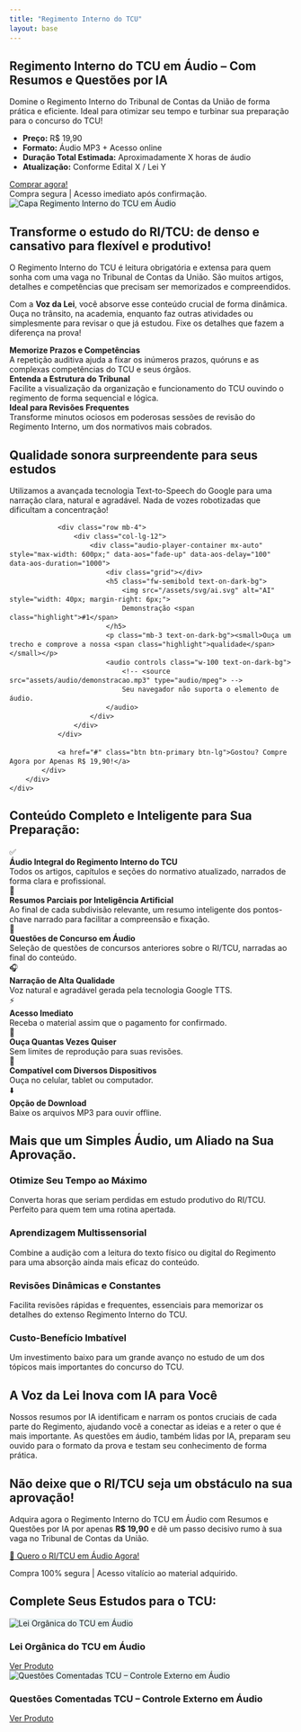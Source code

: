 ```yaml
---
title: "Regimento Interno do TCU"
layout: base
---
```


<!-- Hero Section -->
<section class="py-5 bg-light">
    <div class="container">
        <div class="row align-items-center flex-column-reverse flex-lg-row">
            <div class="col-lg-6 mt-4 mt-lg-0">
                <h1 class="fw-bold fs-2 mb-3">Regimento Interno do TCU em Áudio – <span class="highlight">Com Resumos e Questões por IA</span></h1>
                <p class="lead mb-3">Domine o Regimento Interno do Tribunal de Contas da União de forma prática e eficiente. Ideal para otimizar seu tempo e turbinar sua preparação para o concurso do TCU!</p>
                <ul class="list-unstyled mb-3">
                    <li><i class="bi bi-tag-fill me-2 text-primary"></i><strong>Preço:</strong> <span class="fs-4 fw-bold text-success">R$ 19,90</span></li>
                    <li><i class="bi bi-music-note-beamed me-2 text-primary"></i><strong>Formato:</strong> Áudio MP3 + Acesso online</li>
                    <li><i class="bi bi-clock-history me-2 text-primary"></i><strong>Duração Total Estimada:</strong> Aproximadamente X horas de áudio</li>
                    <li><i class="bi bi-shield-check me-2 text-primary"></i><strong>Atualização:</strong> Conforme Edital X / Lei Y</li>
                </ul>
                <a href="#" class="btn btn-primary btn-lg px-4 mb-2">Comprar agora!</a>
                <div class="small text-muted">Compra segura | Acesso imediato após confirmação.</div>
            </div>
            <div class="col-lg-6 text-center">
                <img src="/assets/img/capa-regimento-tcu-audio.png" alt="Capa Regimento Interno do TCU em Áudio" class="img-fluid rounded shadow" style="max-height: 340px; object-fit: cover; background: #e9f3f4;">
            </div>
        </div>
    </div>
</section>

<!-- Por que Essencial Section -->
<section class="py-5">
    <div class="container">
        <div class="row align-items-center my-auto justify-content-between">
            <div class="col-lg-6 mb-4 mb-lg-0">
                <h2 class="fw-bold mb-3">Transforme o estudo do RI/TCU: de denso e cansativo para <span class="highlight">flexível e produtivo!</span></h2>
                <p>O Regimento Interno do TCU é leitura obrigatória e extensa para quem sonha com uma vaga no Tribunal de Contas da União. São muitos artigos, detalhes e competências que precisam ser memorizados e compreendidos.</p>
                <p>Com a <strong>Voz da Lei</strong>, você absorve esse conteúdo crucial de forma dinâmica. Ouça no trânsito, na academia, enquanto faz outras atividades ou simplesmente para revisar o que já estudou. Fixe os detalhes que fazem a diferença na prova!</p>
            </div>
            <div class="col-lg-5">
                <div class="row mb-5">
                    <div class="col-12">
                        <div class="d-flex align-items-center">
                            <i class="bi bi-journal-check display-6 text-primary me-3"></i>
                            <div>
                                <strong>Memorize Prazos e Competências</strong>
                                <div class="small">A repetição auditiva ajuda a fixar os inúmeros prazos, quóruns e as complexas competências do TCU e seus órgãos.</div>
                            </div>
                        </div>
                    </div>
                </div>
                <div class="row mb-5">
                    <div class="col-12">
                        <div class="d-flex align-items-center">
                            <i class="bi bi-diagram-3-fill display-6 text-primary me-3"></i>
                            <div>
                                <strong>Entenda a Estrutura do Tribunal</strong>
                                <div class="small">Facilite a visualização da organização e funcionamento do TCU ouvindo o regimento de forma sequencial e lógica.</div>
                            </div>
                        </div>
                    </div>
                </div>
                <div class="row">
                    <div class="col-12">
                        <div class="d-flex align-items-center">
                            <i class="bi bi-repeat display-6 text-primary me-3"></i>
                            <div>
                                <strong>Ideal para Revisões Frequentes</strong>
                                <div class="small">Transforme minutos ociosos em poderosas sessões de revisão do Regimento Interno, um dos normativos mais cobrados.</div>
                            </div>
                        </div>
                    </div>
                </div>
            </div>
        </div>
    </div>
</section>

<!-- Amostra de Áudio Section -->
<section class="py-5 bg-light">
    <div class="container">
        <div class="row justify-content-center">
            <div class="col-lg-8 text-center">
                <h2 class="fw-bold mb-3">Qualidade sonora <span class="highlight">surpreendente</span> para seus estudos</h2>
                <p class="mb-4">Utilizamos a avançada tecnologia Text-to-Speech do Google para uma narração clara, natural e agradável. Nada de vozes robotizadas que dificultam a concentração!</p>

                <div class="row mb-4">
                    <div class="col-lg-12">
                        <div class="audio-player-container mx-auto" style="max-width: 600px;" data-aos="fade-up" data-aos-delay="100" data-aos-duration="1000">
                            <div class="grid"></div>
                            <h5 class="fw-semibold text-on-dark-bg">
                                <img src="/assets/svg/ai.svg" alt="AI" style="width: 40px; margin-right: 6px;">
                                Demonstração <span class="highlight">#1</span>
                            </h5>
                            <p class="mb-3 text-on-dark-bg"><small>Ouça um trecho e comprove a nossa <span class="highlight">qualidade</span></small></p>
                            <audio controls class="w-100 text-on-dark-bg">
                                <!-- <source src="assets/audio/demonstracao.mp3" type="audio/mpeg"> -->
                                Seu navegador não suporta o elemento de áudio.
                            </audio>
                        </div>
                    </div>
                </div>
                
                <a href="#" class="btn btn-primary btn-lg">Gostou? Compre Agora por Apenas R$ 19,90!</a>
            </div>
        </div>
    </div>
</section>

<!-- O que Você Leva Section -->
<section class="py-5">
    <div class="container">
        <h2 class="fw-bold mb-4 text-center">Conteúdo Completo e Inteligente para Sua Preparação:</h2>
        <div class="row g-4 justify-content-center">
            <div class="col-md-6 col-lg-4">
                <div class="d-flex align-items-start">
                    <span class="me-3 fs-3 text-success">✅</span>
                    <div>
                        <strong>Áudio Integral do Regimento Interno do TCU</strong>
                        <div class="small">Todos os artigos, capítulos e seções do normativo atualizado, narrados de forma clara e profissional.</div>
                    </div>
                </div>
            </div>
            <div class="col-md-6 col-lg-4">
                <div class="d-flex align-items-start">
                    <span class="me-3 fs-3">🧠</span>
                    <div>
                        <strong>Resumos Parciais por Inteligência Artificial</strong>
                        <div class="small">Ao final de cada subdivisão relevante, um resumo inteligente dos pontos-chave narrado para facilitar a compreensão e fixação.</div>
                    </div>
                </div>
            </div>
            <div class="col-md-6 col-lg-4">
                <div class="d-flex align-items-start">
                    <span class="me-3 fs-3">🎯</span>
                    <div>
                        <strong>Questões de Concurso em Áudio</strong>
                        <div class="small">Seleção de questões de concursos anteriores sobre o RI/TCU, narradas ao final do conteúdo.</div>
                    </div>
                </div>
            </div>
            <div class="col-md-6 col-lg-4">
                <div class="d-flex align-items-start">
                    <span class="me-3 fs-3">🎧</span>
                    <div>
                        <strong>Narração de Alta Qualidade</strong>
                        <div class="small">Voz natural e agradável gerada pela tecnologia Google TTS.</div>
                    </div>
                </div>
            </div>
            <div class="col-md-6 col-lg-4">
                <div class="d-flex align-items-start">
                    <span class="me-3 fs-3 text-primary">⚡</span>
                    <div>
                        <strong>Acesso Imediato</strong>
                        <div class="small">Receba o material assim que o pagamento for confirmado.</div>
                    </div>
                </div>
            </div>
            <div class="col-md-6 col-lg-4">
                <div class="d-flex align-items-start">
                    <span class="me-3 fs-3 text-primary">🔄</span>
                    <div>
                        <strong>Ouça Quantas Vezes Quiser</strong>
                        <div class="small">Sem limites de reprodução para suas revisões.</div>
                    </div>
                </div>
            </div>
            <div class="col-md-6 col-lg-4">
                <div class="d-flex align-items-start">
                    <span class="me-3 fs-3">📱</span>
                    <div>
                        <strong>Compatível com Diversos Dispositivos</strong>
                        <div class="small">Ouça no celular, tablet ou computador.</div>
                    </div>
                </div>
            </div>
            <div class="col-md-6 col-lg-4">
                <div class="d-flex align-items-start">
                    <span class="me-3 fs-3">⬇️</span>
                    <div>
                        <strong>Opção de Download</strong>
                        <div class="small">Baixe os arquivos MP3 para ouvir offline.</div>
                    </div>
                </div>
            </div>
        </div>
    </div>
</section>

<!-- Potencialize Seus Estudos Section -->
<section class="py-5 bg-light">
    <div class="container">
        <h2 class="fw-bold mb-4 text-center">Mais que um Simples Áudio, um Aliado na Sua Aprovação.</h2>
        <div class="row g-4">
            <div class="col-md-6 col-lg-3">
                <div class="card h-100 shadow-sm border-0">
                    <div class="card-body text-center">
                        <h3 class="fs-5 fw-semibold mb-2">Otimize Seu Tempo ao Máximo</h3>
                        <p class="small">Converta horas que seriam perdidas em estudo produtivo do RI/TCU. Perfeito para quem tem uma rotina apertada.</p>
                    </div>
                </div>
            </div>
            <div class="col-md-6 col-lg-3">
                <div class="card h-100 shadow-sm border-0">
                    <div class="card-body text-center">
                        <h3 class="fs-5 fw-semibold mb-2">Aprendizagem Multissensorial</h3>
                        <p class="small">Combine a audição com a leitura do texto físico ou digital do Regimento para uma absorção ainda mais eficaz do conteúdo.</p>
                    </div>
                </div>
            </div>
            <div class="col-md-6 col-lg-3">
                <div class="card h-100 shadow-sm border-0">
                    <div class="card-body text-center">
                        <h3 class="fs-5 fw-semibold mb-2">Revisões Dinâmicas e Constantes</h3>
                        <p class="small">Facilita revisões rápidas e frequentes, essenciais para memorizar os detalhes do extenso Regimento Interno do TCU.</p>
                    </div>
                </div>
            </div>
            <div class="col-md-6 col-lg-3">
                <div class="card h-100 shadow-sm border-0">
                    <div class="card-body text-center">
                        <h3 class="fs-5 fw-semibold mb-2">Custo-Benefício Imbatível</h3>
                        <p class="small">Um investimento baixo para um grande avanço no estudo de um dos tópicos mais importantes do concurso do TCU.</p>
                    </div>
                </div>
            </div>
        </div>
    </div>
</section>

<!-- IA Innovation Section -->
<section class="py-5">
    <div class="container">
        <div class="row justify-content-center">
            <div class="col-lg-8 text-center">
                <h2 class="fw-bold mb-3">A <span class="highlight">Voz da Lei</span> Inova com IA para Você</h2>
                <p class="lead">Nossos resumos por IA identificam e narram os pontos cruciais de cada parte do Regimento, ajudando você a conectar as ideias e a reter o que é mais importante. As questões em áudio, também lidas por IA, preparam seu ouvido para o formato da prova e testam seu conhecimento de forma prática.</p>
            </div>
        </div>
    </div>
</section>

<!-- Final CTA Section -->
<section class="py-5 text-white text-center" id="cta-final-section">
    <div class="container" data-aos="fade-up" data-aos-duration="1000">
        <div class="row">
            <div class="col-lg-8 mx-auto">
                <div class="grid z-1"></div>
                <h2 class="display-5 fs-3 fw-bold mb-3">Não deixe que o RI/TCU seja um obstáculo na sua <span class="highlight">aprovação</span>!</h2>
                <p class="mb-4">Adquira agora o <span class="highlight">Regimento Interno do TCU em Áudio com Resumos e Questões por IA</span> por apenas <strong>R$ 19,90</strong> e dê um passo decisivo rumo à sua vaga no Tribunal de Contas da União.</p>
                <a href="#" class="btn btn-primary btn-lg px-5">🚀 Quero o RI/TCU em Áudio Agora!</a>
                <p class="small mt-2 text-secondary">
                    Compra 100% segura | Acesso vitalício ao material adquirido.
                </p>
            </div>
        </div>
    </div>
</section>

<!-- Related Products Section -->
<section class="py-5 bg-light">
    <div class="container">
        <h2 class="fw-bold mb-4 text-center">Complete Seus Estudos para o TCU:</h2>
        <div class="row justify-content-center">
            <div class="col-md-6 col-lg-4">
                <div class="card h-100 shadow-sm border-0">
                    <div class="card-body text-center">
                        <img src="/assets/img/capa-lei-organica-tcu.png" alt="Lei Orgânica do TCU em Áudio" class="img-fluid mb-3 rounded" style="max-height: 120px; object-fit: cover; background: #e9f3f4;">
                        <h3 class="fs-6 fw-semibold mb-2">Lei Orgânica do TCU em Áudio</h3>
                        <a href="#" class="btn btn-outline-primary btn-sm">Ver Produto</a>
                    </div>
                </div>
            </div>
            <div class="col-md-6 col-lg-4">
                <div class="card h-100 shadow-sm border-0">
                    <div class="card-body text-center">
                        <img src="/assets/img/capa-questoes-tcu.png" alt="Questões Comentadas TCU – Controle Externo em Áudio" class="img-fluid mb-3 rounded" style="max-height: 120px; object-fit: cover; background: #e9f3f4;">
                        <h3 class="fs-6 fw-semibold mb-2">Questões Comentadas TCU – Controle Externo em Áudio</h3>
                        <a href="#" class="btn btn-outline-primary btn-sm">Ver Produto</a>
                    </div>
                </div>
            </div>
            <!-- Placeholder for future products -->
        </div>
    </div>
</section>